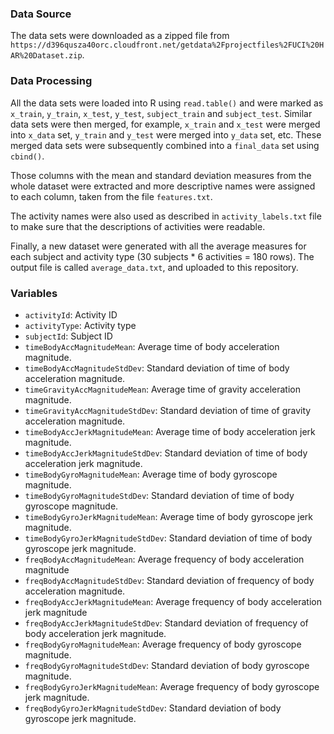 ### Data Source
The data sets were downloaded as a zipped file from `https://d396qusza40orc.cloudfront.net/getdata%2Fprojectfiles%2FUCI%20HAR%20Dataset.zip`.

### Data Processing
All the data sets were loaded into R using `read.table()` and were marked as `x_train`, `y_train`, `x_test`, `y_test`, `subject_train` and `subject_test`. Similar data sets were then merged, for example, `x_train` and `x_test` were merged into `x_data` set, `y_train` and `y_test` were merged into `y_data` set, etc. These merged data sets were subsequently combined into a `final_data` set using `cbind()`.

Those columns with the mean and standard deviation measures from the whole dataset were extracted and more descriptive names were assigned to each column, taken from the file `features.txt`.

The activity names were also used as described in `activity_labels.txt` file to make sure that the descriptions of activities were readable.

Finally, a new dataset were generated with all the average measures for each subject and activity type (30 subjects * 6 activities = 180 rows). The output file is called `average_data.txt`, and uploaded to this repository.

### Variables 

* `activityId`: Activity ID
* `activityType`: Activity type
* `subjectId`: Subject ID
* `timeBodyAccMagnitudeMean`: Average time of body acceleration magnitude.
* `timeBodyAccMagnitudeStdDev`: Standard deviation of time of body acceleration magnitude.
* `timeGravityAccMagnitudeMean`: Average time of gravity acceleration magnitude.
* `timeGravityAccMagnitudeStdDev`: Standard deviation of time of gravity acceleration magnitude.
* `timeBodyAccJerkMagnitudeMean`: Average time of body acceleration jerk magnitude.
* `timeBodyAccJerkMagnitudeStdDev`: Standard deviation of time of body acceleration jerk magnitude.
* `timeBodyGyroMagnitudeMean`: Average time of body gyroscope magnitude.
* `timeBodyGyroMagnitudeStdDev`: Standard deviation of time of body gyroscope magnitude.
* `timeBodyGyroJerkMagnitudeMean`: Average time of body gyroscope jerk magnitude.
* `timeBodyGyroJerkMagnitudeStdDev`: Standard deviation of time of body gyroscope jerk magnitude.
* `freqBodyAccMagnitudeMean`: Average frequency of body acceleration magnitude
* `freqBodyAccMagnitudeStdDev`: Standard deviation of frequency of body acceleration magnitude.   
* `freqBodyAccJerkMagnitudeMean`: Average frequency of body acceleration jerk magnitude
* `freqBodyAccJerkMagnitudeStdDev`: Standard deviation of frequency of body acceleration jerk magnitude.  
* `freqBodyGyroMagnitudeMean`: Average frequency of body gyroscope magnitude.
* `freqBodyGyroMagnitudeStdDev`: Standard deviation of body gyroscope magnitude. 
* `freqBodyGyroJerkMagnitudeMean`: Average frequency of body gyroscope jerk magnitude.
* `freqBodyGyroJerkMagnitudeStdDev`: Standard deviation of body gyroscope jerk magnitude.
